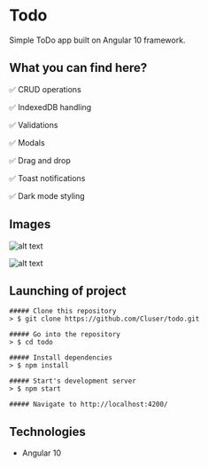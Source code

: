 
# Todo

Simple ToDo app built on Angular 10 framework.

## What you can find here?

:white_check_mark: CRUD operations

:white_check_mark: IndexedDB handling

:white_check_mark: Validations

:white_check_mark: Modals

:white_check_mark: Drag and drop

:white_check_mark: Toast notifications

:white_check_mark: Dark mode styling

## Images

![alt text](https://i.imgur.com/UeuN7cA.jpg)

![alt text](https://i.imgur.com/cr4olPD.jpg)

## Launching of project

    ##### Clone this repository
    > $ git clone https://github.com/Cluser/todo.git

    ##### Go into the repository
    > $ cd todo

    ##### Install dependencies
    > $ npm install

    ##### Start's development server
    > $ npm start

    ##### Navigate to http://localhost:4200/

## Technologies

 - Angular 10
